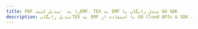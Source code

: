 ---title: PDF را به  تبدیل کنیدEMF، TEX به EMF مبدل رایگان یا GO SDKdescription: تبدیل رایگانTEX به EMF با استفاده از GO Cloud APIs & SDK همچنین اسناد PDF را در Cloud ایجاد، ویرایش و رندر کنید.---